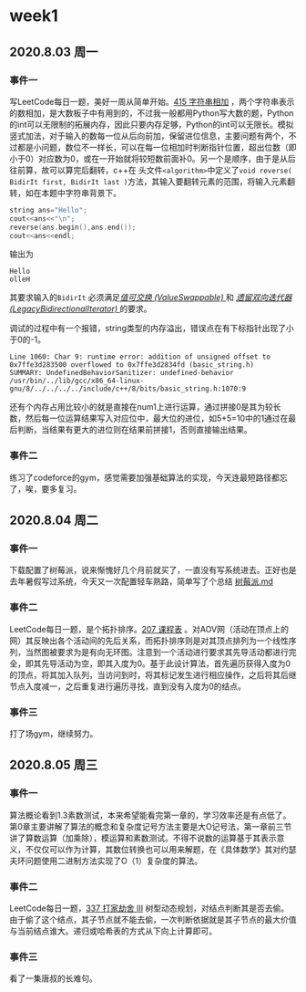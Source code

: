 # week1

## 2020.8.03 周一

### 事件一

写LeetCode每日一题，美好一周从简单开始。[415 字符串相加](https://leetcode-cn.com/problems/add-strings) ，两个字符串表示的数相加，是大数板子中有用到的，不过我一般都用Python写大数的题，Python的int可以无限制的拓展内存，因此只要内存足够，Python的int可以无限长。模拟竖式加法，对于输入的数每一位从后向前加，保留进位信息，主要问题有两个，不过都是小问题，数位不一样长，可以在每一位相加时判断指针位置，超出位数（即小于0）对应数为0，或在一开始就将较短数前面补0。另一个是顺序，由于是从后往前算，故可以算完后翻转，c++在 头文件`<algorithm>`中定义了`void reverse( BidirIt first, BidirIt last )`方法，其输入要翻转元素的范围，将输入元素翻转，如在本题中字符串背景下。

```c++
string ans="Hello";
cout<<ans<<"\n";
reverse(ans.begin(),ans.end());
cout<<ans<<endl;
```

输出为

```
Hello
olleH

```

其要求输入的`BidirIt` 必须满足[*值可交换* *(ValueSwappable)* ](https://zh.cppreference.com/w/cpp/named_req/ValueSwappable)和 [*遗留双向迭代器* *(LegacyBidirectionalIterator)* ](https://zh.cppreference.com/w/cpp/named_req/BidirectionalIterator)的要求。

调试的过程中有一个报错，string类型的内存溢出，错误点在有下标指针出现了小于0的-1。

	Line 1060: Char 9: runtime error: addition of unsigned offset to 0x7ffe3d283500 overflowed to 0x7ffe3d2834fd (basic_string.h)
	SUMMARY: UndefinedBehaviorSanitizer: undefined-behavior /usr/bin/../lib/gcc/x86_64-linux-gnu/8/../../../../include/c++/8/bits/basic_string.h:1070:9

还有个内存占用比较小的就是直接在num1上进行运算，通过拼接0是其为较长数，然后每一位运算结果写入对应位中，最大位的进位，如5+5=10中的1通过在最后判断，当结果有更大的进位则在结果前拼接1，否则直接输出结果。

### 事件二

练习了codeforce的gym，感觉需要加强基础算法的实现，今天连最短路径都忘了，唉，要多复习。

## 2020.8.04 周二

### 事件一

下载配置了树莓派，说来惭愧好几个月前就买了，一直没有写系统进去。正好也是去年暑假写过系统，今天又一次配置轻车熟路，简单写了个总结 [树莓派.md](树莓派.md) 

### 事件二

LeetCode每日一题，是个拓扑排序。[207 课程表](https://leetcode-cn.com/problems/course-schedule) 。对AOV网（活动在顶点上的网）其反映出各个活动间的先后关系，而拓扑排序则是对其顶点排列为一个线性序列，当然图被要求为是有向无环图。注意到一个活动进行要求其先导活动都进行完全，即其先导活动为空，即其入度为0。基于此设计算法，首先遍历获得入度为0的顶点，将其加入队列，当访问到时，将其标记发生进行相应操作，之后将其后继节点入度减一，之后重复进行遍历寻找，直到没有入度为0的结点。

### 事件三

打了场gym，继续努力。

## 2020.8.05 周三

### 事件一

算法概论看到1.3素数测试，本来希望能看完第一章的，学习效率还是有点低了。第0章主要讲解了算法的概念和复杂度记号方法主要是大O记号法，第一章前三节讲了算数运算（加乘除），模运算和素数测试。不得不说数的运算基于其表示意义，不仅仅可以作为计算，其数位转换也可以用来解题，在《具体数学》其对约瑟夫环问题使用二进制方法实现了O（1）复杂度的算法。

### 事件二

LeetCode每日一题，[337 打家劫舍 III](https://leetcode-cn.com/problems/house-robber-iii) 树型动态规划，对结点判断其是否去偷。由于偷了这个结点，其子节点就不能去偷，一次判断依据就是其子节点的最大价值与当前结点谁大。递归或哈希表的方式从下向上计算即可。

### 事件三

看了一集唐叔的长难句。